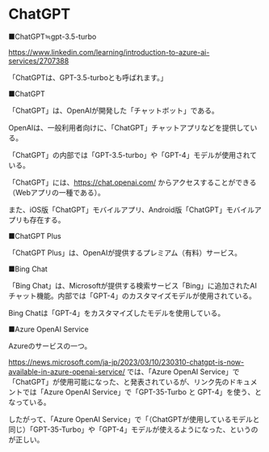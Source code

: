 # ChatGPT

■ChatGPT≒gpt-3.5-turbo

https://www.linkedin.com/learning/introduction-to-azure-ai-services/2707388

「ChatGPTは、GPT-3.5-turboとも呼ばれます。」


■ChatGPT

「ChatGPT」は、OpenAIが開発した「チャットボット」である。

OpenAIは、一般利用者向けに、「ChatGPT」チャットアプリなどを提供している。


「ChatGPT」の内部では「GPT-3.5-turbo」や「GPT-4」モデルが使用されている。

「ChatGPT」には、https://chat.openai.com/ からアクセスすることができる（Webアプリの一種である）。

また、iOS版「ChatGPT」モバイルアプリ、Android版「ChatGPT」モバイルアプリも存在する。

■ChatGPT Plus

「ChatGPT Plus」は、OpenAIが提供するプレミアム（有料）サービス。

■Bing Chat

「Bing Chat」は、Microsoftが提供する検索サービス「Bing」に追加されたAIチャット機能。内部では「GPT-4」のカスタマイズモデルが使用されている。

Bing Chatは「GPT-4」をカスタマイズしたモデルを使用している。

■Azure OpenAI Service

Azureのサービスの一つ。

https://news.microsoft.com/ja-jp/2023/03/10/230310-chatgpt-is-now-available-in-azure-openai-service/ では、「Azure OpenAI Service」で「ChatGPT」が使用可能になった、と発表されているが、リンク先のドキュメントでは「Azure OpenAI Service」で「GPT-35-Turbo と GPT-4」を使う、となっている。

したがって、「Azure OpenAI Service」で「（ChatGPTが使用しているモデルと同じ）「GPT-35-Turbo」や「GPT-4」モデルが使えるようになった、というのが正しい。
